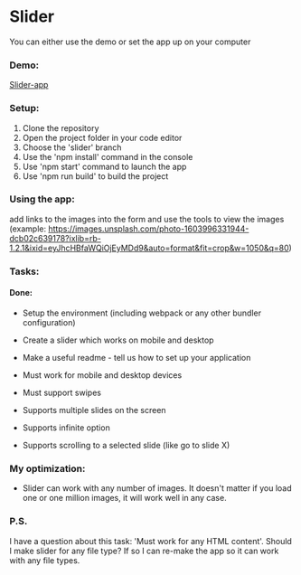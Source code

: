 # Slider

You can either use the demo or set the app up on your computer

### Demo:

[Slider-app](tombslider.netlify.app)

### Setup:
1. Clone the repository
2. Open the project folder in your code editor
3. Choose the 'slider' branch
4. Use the 'npm install' command in the console
5. Use 'npm start' command to launch the app
6. Use 'npm run build' to build the project

### Using the app:
add links to the images into the form and use the tools to view the images 
(example: https://images.unsplash.com/photo-1603996331944-dcb02c639178?ixlib=rb-1.2.1&ixid=eyJhcHBfaWQiOjEyMDd9&auto=format&fit=crop&w=1050&q=80)

### Tasks: 
#### Done:

* Setup the environment (including webpack or any other bundler configuration)
* Create a slider which works on mobile and desktop
* Make a useful readme - tell us how to set up your application

* Must work for mobile and desktop devices
* Must support swipes
 
* Supports multiple slides on the screen
* Supports infinite option
* Supports scrolling to a selected slide (like go to slide X) 

### My optimization: 

* Slider can work with any number of images. It doesn't matter if you load one or one million images, it will work well in any case.

### P.S.

I have a question about this task: 'Must work for any HTML content'. Should I make slider for any file type? 
If so I can re-make the app so it can work with any file types.